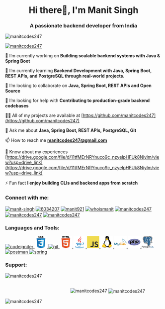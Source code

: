 <h1 align="center">Hi there👋, I'm Manit Singh</h1>
<h3 align="center">A passionate backend developer from India</h3>

<p align="left"> <img src="https://komarev.com/ghpvc/?username=manitcodes247&label=Profile%20views&color=0e75b6&style=flat" alt="manitcodes247" /> </p>

<p align="left"> <a href="https://github.com/ryo-ma/github-profile-trophy"><img src="https://github-profile-trophy.vercel.app/?username=manitcodes247" alt="manitcodes247" /></a> </p>

🔭 I’m currently working on **Building scalable backend systems with Java & Spring Boot**

🌱 I’m currently learning **Backend Development with Java, Spring Boot, REST APIs, and PostgreSQL through real-world projects.**

👯 I’m looking to collaborate on **Java, Spring Boot, REST APIs and Open Source**

🤝 I’m looking for help with **Contributing to production-grade backend codebases**

👨‍💻 All of my projects are available at [https://github.com/manitcodes247](https://github.com/manitcodes247)

💬 Ask me about **Java, Spring Boot, REST APIs, PostgreSQL, Git**

📫 How to reach me **manitcodes247@gmail.com**

📄 Know about my experiences [https://drive.google.com/file/d/11tfMErNRYnuco9c_nzyelpHFUk8NiyIm/view?usp=drive_link](https://drive.google.com/file/d/11tfMErNRYnuco9c_nzyelpHFUk8NiyIm/view?usp=drive_link)

⚡ Fun fact **I enjoy building CLIs and backend apps from scratch**

<h3 align="left">Connect with me:</h3>
<p align="left">
<a href="https://linkedin.com/in/manit-singh" target="blank"><img align="center" src="https://raw.githubusercontent.com/rahuldkjain/github-profile-readme-generator/master/src/images/icons/Social/linked-in-alt.svg" alt="manit-singh" height="30" width="40" /></a>
<a href="https://stackoverflow.com/users/6034207" target="blank"><img align="center" src="https://raw.githubusercontent.com/rahuldkjain/github-profile-readme-generator/master/src/images/icons/Social/stack-overflow.svg" alt="6034207" height="30" width="40" /></a>
<a href="https://fb.com/manit921" target="blank"><img align="center" src="https://raw.githubusercontent.com/rahuldkjain/github-profile-readme-generator/master/src/images/icons/Social/facebook.svg" alt="manit921" height="30" width="40" /></a>
<a href="https://instagram.com/whoismanit" target="blank"><img align="center" src="https://raw.githubusercontent.com/rahuldkjain/github-profile-readme-generator/master/src/images/icons/Social/instagram.svg" alt="whoismanit" height="30" width="40" /></a>
<a href="https://www.youtube.com/c/manitcodes247" target="blank"><img align="center" src="https://raw.githubusercontent.com/rahuldkjain/github-profile-readme-generator/master/src/images/icons/Social/youtube.svg" alt="manitcodes247" height="30" width="40" /></a>
<a href="https://www.leetcode.com/manitcodes247" target="blank"><img align="center" src="https://raw.githubusercontent.com/rahuldkjain/github-profile-readme-generator/master/src/images/icons/Social/leet-code.svg" alt="manitcodes247" height="30" width="40" /></a>
<a href="https://discord.gg/manitcodes247" target="blank"><img align="center" src="https://raw.githubusercontent.com/rahuldkjain/github-profile-readme-generator/master/src/images/icons/Social/discord.svg" alt="manitcodes247" height="30" width="40" /></a>
</p>

<h3 align="left">Languages and Tools:</h3>
<p align="left"> <a href="https://codeigniter.com" target="_blank" rel="noreferrer"> <img src="https://cdn.worldvectorlogo.com/logos/codeigniter.svg" alt="codeigniter" width="40" height="40"/> </a> <a href="https://www.w3schools.com/css/" target="_blank" rel="noreferrer"> <img src="https://raw.githubusercontent.com/devicons/devicon/master/icons/css3/css3-original-wordmark.svg" alt="css3" width="40" height="40"/> </a> <a href="https://git-scm.com/" target="_blank" rel="noreferrer"> <img src="https://www.vectorlogo.zone/logos/git-scm/git-scm-icon.svg" alt="git" width="40" height="40"/> </a> <a href="https://www.w3.org/html/" target="_blank" rel="noreferrer"> <img src="https://raw.githubusercontent.com/devicons/devicon/master/icons/html5/html5-original-wordmark.svg" alt="html5" width="40" height="40"/> </a> <a href="https://www.java.com" target="_blank" rel="noreferrer"> <img src="https://raw.githubusercontent.com/devicons/devicon/master/icons/java/java-original.svg" alt="java" width="40" height="40"/> </a> <a href="https://developer.mozilla.org/en-US/docs/Web/JavaScript" target="_blank" rel="noreferrer"> <img src="https://raw.githubusercontent.com/devicons/devicon/master/icons/javascript/javascript-original.svg" alt="javascript" width="40" height="40"/> </a> <a href="https://www.linux.org/" target="_blank" rel="noreferrer"> <img src="https://raw.githubusercontent.com/devicons/devicon/master/icons/linux/linux-original.svg" alt="linux" width="40" height="40"/> </a> <a href="https://www.mysql.com/" target="_blank" rel="noreferrer"> <img src="https://raw.githubusercontent.com/devicons/devicon/master/icons/mysql/mysql-original-wordmark.svg" alt="mysql" width="40" height="40"/> </a> <a href="https://www.php.net" target="_blank" rel="noreferrer"> <img src="https://raw.githubusercontent.com/devicons/devicon/master/icons/php/php-original.svg" alt="php" width="40" height="40"/> </a> <a href="https://www.postgresql.org" target="_blank" rel="noreferrer"> <img src="https://raw.githubusercontent.com/devicons/devicon/master/icons/postgresql/postgresql-original-wordmark.svg" alt="postgresql" width="40" height="40"/> </a> <a href="https://postman.com" target="_blank" rel="noreferrer"> <img src="https://www.vectorlogo.zone/logos/getpostman/getpostman-icon.svg" alt="postman" width="40" height="40"/> </a> <a href="https://spring.io/" target="_blank" rel="noreferrer"> <img src="https://www.vectorlogo.zone/logos/springio/springio-icon.svg" alt="spring" width="40" height="40"/> </a> </p>

<h3 align="left">Support:</h3>
<p><a href="https://www.buymeacoffee.com/manitcodes247"> <img align="left" src="https://cdn.buymeacoffee.com/buttons/v2/default-yellow.png" height="50" width="210" alt="manitcodes247" /></a></p><br><br>

<p><img align="left" src="https://github-readme-stats.vercel.app/api/top-langs?username=manitcodes247&show_icons=true&locale=en&layout=compact" alt="manitcodes247" /></p>

<p>&nbsp;<img align="center" src="https://github-readme-stats.vercel.app/api?username=manitcodes247&show_icons=true&locale=en" alt="manitcodes247" /></p>

<p><img align="center" src="https://github-readme-streak-stats.herokuapp.com/?user=manitcodes247&" alt="manitcodes247" /></p>
